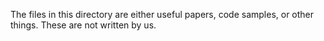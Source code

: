The files in this directory are either useful papers, code samples, or other things.
These are not written by us.